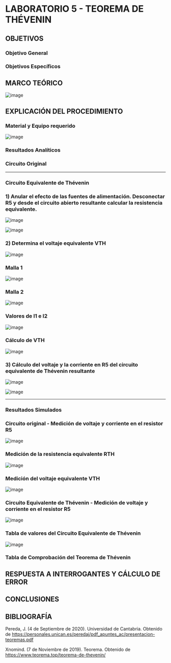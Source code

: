 # LABORATORIO 5 - TEOREMA DE THÉVENIN

## OBJETIVOS
 
### Objetivo General




### Objetivos Específicos




## MARCO TEÓRICO

![image](https://user-images.githubusercontent.com/105606339/177907295-596d9069-cb70-4966-8db9-6f04d57b6a83.png)

## EXPLICACIÓN DEL PROCEDIMIENTO

### Material y Equipo requerido

![image](https://user-images.githubusercontent.com/105606339/177888154-94c9ce4d-c30a-4437-bf27-be29b5c0fe4a.png)

### Resultados Analíticos


### Circuito Original






___________________________________________________________________________________________________________________

### Circuito Equivalente de Thévenin 

### 1) Anular el efecto de las fuentes de alimentación. Desconectar R5 y desde el circuito abierto resultante calcular la resistencia equivalente. 

![image](https://user-images.githubusercontent.com/105606339/177891329-aae39d11-d050-4edf-8522-7d75a1150961.png)


![image](https://user-images.githubusercontent.com/105606339/177892127-892ed661-b032-40e8-8f96-ee726ccfae9a.png)

### 2) Determina el voltaje equivalente VTH

![image](https://user-images.githubusercontent.com/105606339/177900489-3b02589d-61ac-4b6b-a53f-e9755ec083fb.png)

### Malla 1

![image](https://user-images.githubusercontent.com/105606339/177900734-730640d2-38af-4820-9e5c-dc4a8a16722d.png)

### Malla 2

![image](https://user-images.githubusercontent.com/105606339/177900969-06e65807-9951-408c-867f-c2ad37271ea3.png)

### Valores de I1 e I2

![image](https://user-images.githubusercontent.com/105606339/177901351-795b748e-4cd7-4783-a9fa-e106353318fe.png)

### Cálculo de VTH

![image](https://user-images.githubusercontent.com/105606339/177901762-ccf4b25b-1206-482b-8dc0-3cf4334b1e74.png)

### 3) Cálculo del voltaje y la corriente en R5 del circuito equivalente de Thévenin resultante

![image](https://user-images.githubusercontent.com/105606339/177904804-928458d3-7057-4b27-b8d3-f6f1e0e276ea.png)

![image](https://user-images.githubusercontent.com/105606339/177905145-9dc60c17-3b5b-4253-9a52-60a2ba8fd469.png)

___________________________________________________________________________________________________________________
### Resultados Simulados

### Circuito original - Medición de voltaje y corriente en el resistor R5

![image](https://user-images.githubusercontent.com/105606339/177888540-61c2b46c-6d41-4309-ab5b-10cb35f630f7.png)
### Medición de la resistencia equivalente RTH

![image](https://user-images.githubusercontent.com/105606339/177905553-7ac430b6-6813-4a1e-b614-a789257bf065.png)

### Medición del voltaje equivalente VTH

![image](https://user-images.githubusercontent.com/105606339/177906306-7f992406-c301-43d1-aa86-708d32cc473c.png)

### Circuito Equivalente de Thévenin - Medición de voltaje y corriente en el resistor R5

![image](https://user-images.githubusercontent.com/105606339/177903705-6940cddc-25cd-493d-b29f-49b7e4ead013.png)

### Tabla de valores del Circuito Equivalente de Thévenin

![image](https://user-images.githubusercontent.com/105606339/177906532-4def725a-d0a7-44d1-9854-23f651040ad6.png)

### Tabla de Comprobación del Teorema de Thévenin




## RESPUESTA A INTERROGANTES Y CÁLCULO DE ERROR


## CONCLUSIONES

## BIBLIOGRAFÍA

Pereda, J. (4 de Septiembre de 2020). Universidad de Cantabria. Obtenido de https://personales.unican.es/peredaj/pdf_apuntes_ac/presentacion-teoremas.pdf

Xnomind. (7 de Noviembre de 2019). Teorema. Obtenido de https://www.teorema.top/teorema-de-thevenin/






